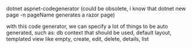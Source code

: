 dotnet aspnet-codegenerator (could be obsolete, i know that dotnet new page -n pageName generates a razor page)

with this code generator, we can specify a lot of things to be auto generated, such as: db context that should be used, default layout, templated view like empty, create, edit, delete, details, list